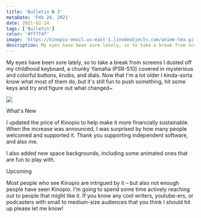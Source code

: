 ```yaml
---
title: 'Bulletin № 3'
metaDate: 'Feb 24, 2021'
date: 2021-02-24
tags: ['Bulletin']
color: '#ff7f4f'
image: 'https://kinopio-email.us-east-1.linodeobjects.com/anime-tea.gif'
description: My eyes have been sore lately, so to take a break from screens I dusted off my childhood keyboard, a chunky Yamaha (PSR-510) covered in mysterious and colorful buttons, knobs, and dials.
---
```


<p>
  My eyes have been sore lately, so to take a break from screens I dusted off my childhood keyboard, a chunky Yamaha (PSR-510) covered in mysterious and colorful buttons, knobs, and dials. Now that I'm a lot older I kinda-sorta know what most of them do, but it's still fun to push something, hit some keys and try and figure out what changed~
</p>
<img src="https://kinopio-email.us-east-1.linodeobjects.com/anime-tea.gif"/>
<p>
  <span class="badge info">What's New</span>
</p>
<p>
  <!-- 🛶 -->
  I updated the price of Kinopio to help make it more financially sustainable. When the increase was announced, I was surprised by how many people welcomed and supported it. Thank you supporting independent software, and also me.
</p>
<p>
  I also added new space backgrounds, including some animated ones that are fun to play with.
</p>
<p>
  <span class="badge info">Upcoming</span>
</p>
  <!-- 🛶 -->
<p>
  Most people who see Kinopio are intrigued by it – but also not enough people have seen Kinopio. I'm going to spend some time actively reaching out to people that might like it. If you know any cool writers, youtube-ers, or podcasters with small to medium-size audiences that you think I should hit up please let me know!
</p>
